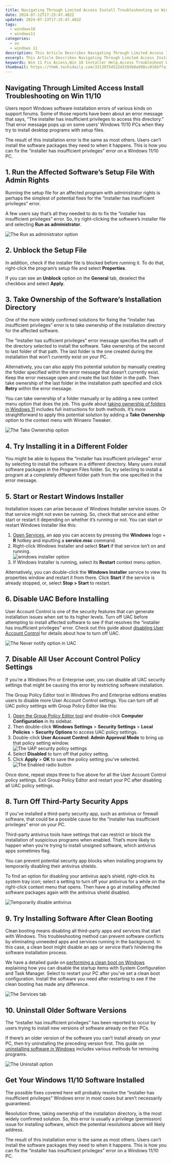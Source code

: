 ```yaml
---
title: Navigating Through Limited Access Install Troubleshooting on Win 11/10
date: 2024-07-12T17:25:47.482Z
updated: 2024-07-13T17:25:47.482Z
tags:
  - windows10
  - windows11
categories:
  - os
  - windows 11
description: This Article Describes Navigating Through Limited Access Install Troubleshooting on Win 11/10
excerpt: This Article Describes Navigating Through Limited Access Install Troubleshooting on Win 11/10
keywords: Win 11 Fix Access,Win 10 Installer Help,Access Troubleshoot Win,Install Fix Limited Windows,Win 11/10 Setup Guide,Resolve Access Windows,Troubleshoot Win Access
thumbnail: https://thmb.techidaily.com/33139754522d3393b0a998cc016bffa1b55254150a3f5abcd672e5d0c2f8e9f3.jpg
---
```


## Navigating Through Limited Access Install Troubleshooting on Win 11/10

 Users report Windows software installation errors of various kinds on support forums. Some of those reports have been about an error message that says, “The installer has insufficient privileges to access this directory.” That error message pops up on some users’ Windows 11/10 PCs when they try to install desktop programs with setup files.

 The result of this installation error is the same as most others. Users can’t install the software packages they need to when it happens. This is how you can fix the “installer has insufficient privileges” error on a Windows 11/10 PC.

## 1\. Run the Affected Software’s Setup File With Admin Rights

 Running the setup file for an affected program with administrator rights is perhaps the simplest of potential fixes for the “installer has insufficient privileges” error.

 A few users say that’s all they needed to do to fix the “installer has insufficient privileges” error. So, try right-clicking the software’s installer file and selecting **Run as administrator**.

![The Run as administrator option](https://static1.makeuseofimages.com/wordpress/wp-content/uploads/2023/08/run-as-administrator-option.jpg)

## 2\. Unblock the Setup File

 In addition, check if the installer file is blocked before running it. To do that, right-click the program’s setup file and select **Properties**.

 If you can see an **Unblock** option on the **General** tab, deselect the checkbox and select **Apply**.

## 3\. Take Ownership of the Software’s Installation Directory

 One of the more widely confirmed solutions for fixing the “installer has insufficient privileges” error is to take ownership of the installation directory for the affected software.

 The “installer has sufficient privileges” error message specifies the path of the directory selected to install the software. Take ownership of the second to last folder of that path. The last folder is the one created during the installation that won’t currently exist on your PC.

 Alternatively, you can also apply this potential solution by manually creating the folder specified within the error message that doesn’t currently exist. Keep the error message open and create the last folder in the path. Then take ownership of the last folder in the installation path specified and click **Retry** within the error message.

 You can take ownership of a folder manually or by adding a new context menu option that does the job. This guide about [taking ownership of folders in Windows 11](https://www.makeuseof.com/windows-10-11-own-folder/) includes full instructions for both methods. It’s more straightforward to apply this potential solution by adding a **Take Ownership** option to the context menu with Winaero Tweaker.

![The Take Ownership option](https://static1.makeuseofimages.com/wordpress/wp-content/uploads/2023/08/take-ownership-option.jpg)

## 4\. Try Installing it in a Different Folder

 You might be able to bypass the “installer has insufficient privileges” error by selecting to install the software in a different directory. Many users install software packages in the Program Files folder. So, try selecting to install a program at a completely different folder path from the one specified in the error message.

## 5\. Start or Restart Windows Installer

 Installation issues can arise because of Windows Installer service issues. Or that service might not even be running. So, check that service and either start or restart it depending on whether it’s running or not. You can start or restart Windows Installer like this:

1. [Open Services](https://www.makeuseof.com/windows-11-open-services-app/), an app you can access by pressing the **Windows** logo + **R** hotkey and inputting a **service.msc** command.
2. Right-click Windows Installer and select **Start** if that service isn’t on and running.  
![windows installer option](https://static1.makeuseofimages.com/wordpress/wp-content/uploads/2023/08/windows-installer-option.jpg)
3. If Windows Installer is running, select its **Restart** context menu option.

 Alternatively, you can double-click the **Windows Installer** service to view its properties window and restart it from there. Click **Start** if the service is already stopped, or, select **Stop > Start** to restart.

## 6\. Disable UAC Before Installing

 User Account Control is one of the security features that can generate installation issues when set to its higher levels. Turn off UAC before attempting to install affected software to see if that resolves the “installer has insufficient privileges” error. Check out this guide about [disabling User Account Control](https://www.makeuseof.com/windows-11-disable-user-account-control-prompt/) for details about how to turn off UAC.

![The Never notify option in UAC](https://static1.makeuseofimages.com/wordpress/wp-content/uploads/2023/08/never-notify-option.jpg)

## 7\. Disable All User Account Control Policy Settings

 If you’re a Windows Pro or Enterprise user, you can disable all UAC security settings that might be causing this error by restricting software installation.

 The Group Policy Editor tool in Windows Pro and Enterprise editions enables users to disable more User Account Control settings. You can turn off all UAC policy settings with Group Policy Editor like this:

1. [Open the Group Policy Editor tool](https://www.makeuseof.com/windows-11-open-local-group-policy-editor/) and double-click **Computer Configuration** in its sidebar.
2. Then double-click **Windows Settings** \> **Security Settings** \> **Local Policies** \> **Security Options** to access UAC policy settings.
3. Double-click **User Account Control: Admin Approval Mode** to bring up that policy setting window.  
![The UAP security policy settings](https://static1.makeuseofimages.com/wordpress/wp-content/uploads/2023/08/security-options.jpg)
4. Select **Disabled** to turn off that policy setting.
5. Click **Apply** \> **OK** to save the policy setting you’ve selected.  
![The Enabled radio button](https://static1.makeuseofimages.com/wordpress/wp-content/uploads/2023/08/the-enabled-radio-button.jpg)

 Once done, repeat steps three to five above for all the User Account Control policy settings. Exit Group Policy Editor and restart your PC after disabling all UAC policy settings.

## 8\. Turn Off Third-Party Security Apps

 If you’ve installed a third-party security app, such as antivirus or firewall software, that could be a possible cause for the “installer has insufficient privileges” error on your PC.

 Third-party antivirus tools have settings that can restrict or block the installation of suspicious programs when enabled. That’s more likely to happen when you’re trying to install unsigned software, which antivirus apps sometimes flag.

 You can prevent potential security app blocks when installing programs by temporarily disabling their antivirus shields.

 To find an option for disabling your antivirus app’s shield, right-click its system tray icon; select a setting to turn off your antivirus for a while on the right-click context menu that opens. Then have a go at installing affected software packages again with the antivirus shield disabled.

![Temporarily disable antivirus](https://static1.makeuseofimages.com/wordpress/wp-content/uploads/2022/06/disable-antivirus.jpg)

## 9\. Try Installing Software After Clean Booting

 Clean booting means disabling all third-party apps and services that start with Windows. This troubleshooting method can prevent software conflicts by eliminating unneeded apps and services running in the background. In this case, a clean boot might disable an app or service that’s hindering the software installation process.

 We have a detailed guide on [performing a clean boot on Windows](https://www.makeuseof.com/clean-boot-windows-11/) explaining how you can disable the startup items with System Configuration and Task Manager. Select to restart your PC after you’ve set a clean boot configuration. Install the software you need after restarting to see if the clean booting has made any difference.

![The Services tab](https://static1.makeuseofimages.com/wordpress/wp-content/uploads/2023/08/the-services-tab.jpg)

## 10\. Uninstall Older Software Versions

 The “installer has insufficient privileges” has been reported to occur by users trying to install new versions of software already on their PCs.

 If there’s an older version of the software you can’t install already on your PC, then try uninstalling the preceding version first. This guide on [uninstalling software in Windows](https://www.makeuseof.com/windows-11-different-ways-to-uninstall-software/) includes various methods for removing programs.

![The Uninstall option](https://static1.makeuseofimages.com/wordpress/wp-content/uploads/2023/08/the-uninstall-option.jpg)

## Get Your Windows 11/10 Software Installed

 The possible fixes covered here will probably resolve the “installer has insufficient privileges” Windows error in most cases but aren’t necessarily guaranteed.

 Resolution three, taking ownership of the installation directory, is the most widely confirmed solution. So, this error is usually a privilege (permission) issue for installing software, which the potential resolutions above will likely address.

 The result of this installation error is the same as most others. Users can’t install the software packages they need to when it happens. This is how you can fix the “installer has insufficient privileges” error on a Windows 11/10 PC.



<ins class="adsbygoogle"
      style="display:block"
      data-ad-client="ca-pub-7571918770474297"
      data-ad-slot="8358498916"
      data-ad-format="auto"
      data-full-width-responsive="true"></ins>

